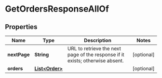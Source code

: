 

# GetOrdersResponseAllOf


## Properties

| Name | Type | Description | Notes |
|------------ | ------------- | ------------- | -------------|
|**nextPage** | **String** | URL to retrieve the next page of the response if it exists; otherwise absent.  |  [optional] |
|**orders** | [**List&lt;Order&gt;**](Order.md) |  |  [optional] |



